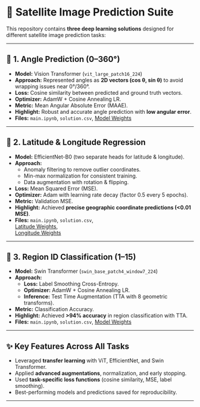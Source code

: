 # 📌 Satellite Image Prediction Suite  

This repository contains **three deep learning solutions** designed for different satellite image prediction tasks:  

---

## 🔹 1. Angle Prediction (0–360°)  
- **Model:** Vision Transformer (`vit_large_patch16_224`)  
- **Approach:** Represented angles as **2D vectors (cos θ, sin θ)** to avoid wrapping issues near 0°/360°.  
- **Loss:** Cosine similarity between predicted and ground truth vectors.  
- **Optimizer:** AdamW + Cosine Annealing LR.  
- **Metric:** Mean Angular Absolute Error (MAAE).  
- **Highlight:** Robust and accurate angle prediction with **low angular error**.  
- **Files:** `main.ipynb`, `solution.csv`, [Model Weights](https://drive.google.com/file/d/1Ih4qc1lBmyxRgUaVMCTJlXHqMzP5T-M7/view?usp=sharing)  

---

## 🔹 2. Latitude & Longitude Regression  
- **Model:** EfficientNet-B0 (two separate heads for latitude & longitude).  
- **Approach:**  
  - Anomaly filtering to remove outlier coordinates.  
  - Min-max normalization for consistent training.  
  - Data augmentation with rotation & flipping.  
- **Loss:** Mean Squared Error (MSE).  
- **Optimizer:** Adam with learning rate decay (factor 0.5 every 5 epochs).  
- **Metric:** Validation MSE.  
- **Highlight:** Achieved **precise geographic coordinate predictions (<0.01 MSE)**.  
- **Files:** `main.ipynb`, `solution.csv`,  
  [Latitude Weights](https://drive.google.com/file/d/1FVue2lWwPVw-sEb45hAl0XscJrUx6HJJ/view?usp=sharing),  
  [Longitude Weights](https://drive.google.com/file/d/1WnQ-XiXKPSfze3QTOfkX4viC2HbdJ72L/view?usp=sharing)  

---

## 🔹 3. Region ID Classification (1–15)  
- **Model:** Swin Transformer (`swin_base_patch4_window7_224`)  
- **Approach:**  
  - **Loss:** Label Smoothing Cross-Entropy.  
  - **Optimizer:** AdamW + Cosine Annealing LR.  
  - **Inference:** Test Time Augmentation (TTA with 8 geometric transforms).  
- **Metric:** Classification Accuracy.  
- **Highlight:** Achieved **>94% accuracy** in region classification with TTA.  
- **Files:** `main.ipynb`, `solution.csv`, [Model Weights](https://drive.google.com/file/d/1IPxw9RmKMJRXS499Pki9xRUBFFz_sHGz/view?usp=sharing)  

---

## ✨ Key Features Across All Tasks
- Leveraged **transfer learning** with ViT, EfficientNet, and Swin Transformer.  
- Applied **advanced augmentations**, normalization, and early stopping.  
- Used **task-specific loss functions** (cosine similarity, MSE, label smoothing).  
- Best-performing models and predictions saved for reproducibility.  

---
